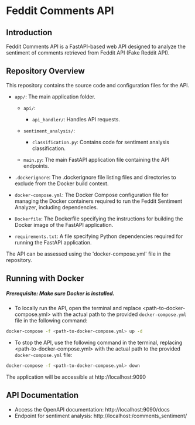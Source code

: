# Feddit Comments API

## Introduction

Feddit Comments API is a FastAPI-based web API designed to analyze the sentiment of comments retrieved from Feddit API (Fake Reddit API).


## Repository Overview
This repository contains the source code and configuration files for the API. 

- `app/`: The main application folder.

  - `api/`:

    - `api_handler/`: Handles API requests.

  - `sentiment_analysis/`:

    - `classification.py`: Contains code for sentiment analysis classification.

  - `main.py`: The main FastAPI application file containing the API endpoints.

- `.dockerignore`: The .dockerignore file listing files and directories to exclude from the Docker build context.

- `docker-compose.yml`: The Docker Compose configuration file for managing the Docker containers required to run the Feddit Sentiment Analyzer, including dependencies.

- `Dockerfile`: The Dockerfile specifying the instructions for building the Docker image of the FastAPI application.

- `requirements.txt`: A file specifying Python dependencies required for running the FastAPI application.


The API can be assessed using the 'docker-compose.yml' file in the repository.


## Running with Docker
##### Prerequisite: Make sure Docker is installed.

- To locally run the API, open the terminal and replace <path-to-docker-compose.yml> with the actual path to the provided `docker-compose.yml` file in the following command:
```bash
docker-compose -f <path-to-docker-compose.yml> up -d 
```

- To stop the API, use the following command in the terminal, replacing <path-to-docker-compose.yml> with the actual path to the provided `docker-compose.yml` file:
```bash
docker-compose -f <path-to-docker-compose.yml> down
```

The application will be accessible at http://localhost:9090

## API Documentation
- Access the OpenAPI documentation: http://localhost:9090/docs
- Endpoint for sentiment analysis: http://localhost:/comments_sentiment/
